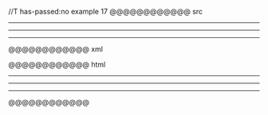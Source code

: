 //T has-passed:no
example 17
@@@@@@@@@@@@ src
 ***
  ***
   ***
@@@@@@@@@@@@ xml
<?xml version="1.0" encoding="UTF-8"?>
<!DOCTYPE document SYSTEM "CommonMark.dtd">
<document xmlns="http://commonmark.org/xml/1.0">
  <thematic_break />
  <thematic_break />
  <thematic_break />
</document>
@@@@@@@@@@@@ html
<hr />
<hr />
<hr />
@@@@@@@@@@@@
